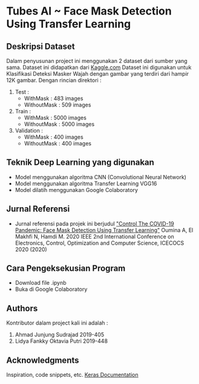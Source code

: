# Tubes AI ~ Face Mask Detection Using Transfer Learning
## Deskripsi Dataset
Dalam penyusunan project ini menggunakan 2 dataset dari sumber yang sama. Dataset ini didapatkan dari [Kaggle.com](https://www.kaggle.com/ashishjangra27/face-mask-12k-images-dataset) Dataset ini digunakan untuk Klasifikasi Deteksi Masker Wajah dengan gambar yang terdiri dari hampir 12K gambar. Dengan rincian direktori :
  1. Test :
     * WithMask : 483 images
     * WithoutMask : 509 images
  2. Train :
     * WithMask : 5000 images
     * WithoutMask : 5000 images
  3. Validation :
     * WithMask : 400 images
     * WithoutMask : 400 images
## Teknik Deep Learning yang digunakan
* Model menggunakan algoritma CNN (Convolutional Neural Network)
* Model menggunakan algoritma Transfer Learning VGG16
* Model dilatih menggunakan Google Colaboratory
## Jurnal Referensi
* Jurnal referensi pada projek ini berjudul ["Control The COVID-19 Pandemic: Face Mask 
Detection Using Transfer Learning"](https://www.mendeley.com/catalogue/33180134-8299-34ea-8f45-c008326f90f6/) Oumina A, El Makhfi N, Hamdi M.
2020 IEEE 2nd International Conference on Electronics, Control, Optimization and Computer Science, ICECOCS 2020 (2020)
## Cara Pengeksekusian Program
* Download file .ipynb
* Buka di Google Colaboratory

## Authors
Kontributor dalam project kali ini adalah :
1. Ahmad Junjung Sudrajad 2019-405
2. Lidya Fankky Oktavia Putri 2019-448

## Acknowledgments
Inspiration, code snippets, etc.
[Keras Documentation](https://keras.io/api/applications/vgg/)
